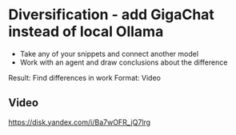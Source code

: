 # Diversification - add GigaChat instead of local Ollama

- Take any of your snippets and connect another model
- Work with an agent and draw conclusions about the difference

Result: Find differences in work
Format: Video

## Video
https://disk.yandex.com/i/Ba7wOFR_jQ7lrg
